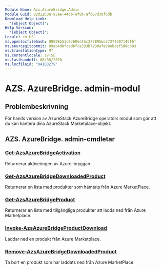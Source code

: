 ```yaml
---
Module Name: Azs.AzureBridge.Admin
Module Guid: 82d2260a-95ae-44bb-af8b-afd67d38f6db
Download Help Link:
  '[object Object]': 
Help Version:
  '[object Object]': 
Locale: en-US
ms.openlocfilehash: 08808b51c2c606df6c377895bd3727f307146f6f
ms.sourcegitcommit: 09eb4dbfcad6fce303b793dafe9bebdef589db03
ms.translationtype: MT
ms.contentlocale: sv-SE
ms.lasthandoff: 08/08/2020
ms.locfileid: "94100279"
---
```

# AZS. AzureBridge. admin-modul
## Problembeskrivning
För hands version av AzureStack AzureBridge operatörs modul som gör att du kan hantera dina AzureStack Marketplace-objekt.

## AZS. AzureBridge. admin-cmdletar
### [Get-AzsAzureBridgeActivation](Get-AzsAzureBridgeActivation.md)
Returnerar aktiveringen av Azure-bryggan.

### [Get-AzsAzureBridgeDownloadedProduct](Get-AzsAzureBridgeDownloadedProduct.md)
Returnerar en lista med produkter som hämtats från Azure MarketPlace.

### [Get-AzsAzureBridgeProduct](Get-AzsAzureBridgeProduct.md)
Returnerar en lista med tillgängliga produkter att ladda ned från Azure Marketplace.

### [Invoke-AzsAzureBridgeProductDownload](Invoke-AzsAzureBridgeProductDownload.md)
Laddar ned en produkt från Azure Marketplace.

### [Remove-AzsAzureBridgeDownloadedProduct](Remove-AzsAzureBridgeDownloadedProduct.md)
Ta bort en produkt som har laddats ned från Azure MarketPlace.

